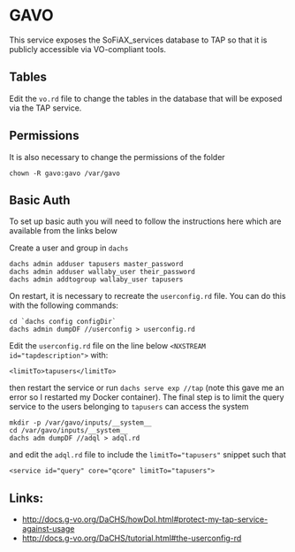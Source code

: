 # GAVO

This service exposes the SoFiAX_services database to TAP so that it is publicly accessible via VO-compliant tools.

## Tables

Edit the `vo.rd` file to change the tables in the database that will be exposed via the TAP service.

## Permissions

It is also necessary to change the permissions of the folder

```
chown -R gavo:gavo /var/gavo
```

## Basic Auth

To set up basic auth you will need to follow the instructions here which are available from the links below

Create a user and group in `dachs`

```
dachs admin adduser tapusers master_password
dachs admin adduser wallaby_user their_password
dachs admin addtogroup wallaby_user tapusers
```

On restart, it is necessary to recreate the `userconfig.rd` file. You can do this with the following commands:

```
cd `dachs config configDir`
dachs admin dumpDF //userconfig > userconfig.rd
```

Edit the `userconfig.rd` file on the line below `<NXSTREAM id="tapdescription">` with:

```
<limitTo>tapusers</limitTo>
```

then restart the service or run `dachs serve exp //tap` (note this gave me an error so I restarted my Docker container). The final step is to limit the query service to the users belonging to `tapusers` can access the system

```
mkdir -p /var/gavo/inputs/__system__
cd /var/gavo/inputs/__system__
dachs adm dumpDF //adql > adql.rd
```

and edit the `adql.rd` file to include the `limitTo="tapusers"` snippet such that

```
<service id="query" core="qcore" limitTo="tapusers">
```

## Links:

- http://docs.g-vo.org/DaCHS/howDoI.html#protect-my-tap-service-against-usage
- http://docs.g-vo.org/DaCHS/tutorial.html#the-userconfig-rd